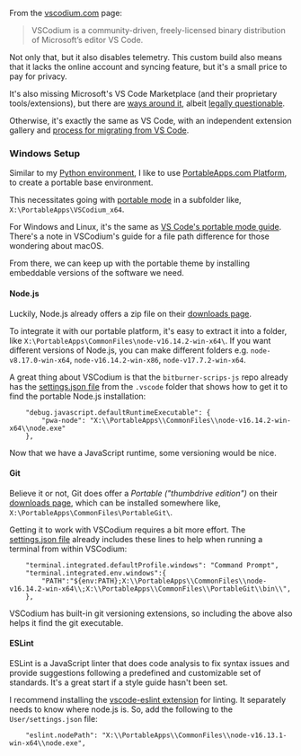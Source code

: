 From the [vscodium.com](https://vscodium.com/) page:

> VSCodium is a community-driven, freely-licensed binary distribution of Microsoft’s editor VS Code.

Not only that, but it also disables telemetry. This custom build also means that it lacks the online account and syncing feature, but it's a small price to pay for privacy.

It's also missing Microsoft's VS Code Marketplace (and their proprietary tools/extensions), but there are [ways around it](https://github.com/VSCodium/vscodium/blob/master/DOCS.md#howto-vscode-marketplace), albeit [legally questionable](https://github.com/microsoft/vscode/issues/31168).

Otherwise, it's exactly the same as VS Code, with an independent extension gallery and [process for migrating from VS Code](https://github.com/VSCodium/vscodium/blob/master/DOCS.md#migrating).

### Windows Setup
Similar to my [Python environment](https://josealermaiii.github.io/python-tutorials/getting_started/installation.html), I like to use [PortableApps.com Platform](https://portableapps.com/download), to create a portable base environment.

This necessitates going with [portable mode](https://github.com/VSCodium/vscodium/blob/master/DOCS.md#how-do-i-run-vscodium-in-portable-mode) in a subfolder like, `X:\PortableApps\VSCodium_x64`.

For Windows and Linux, it's the same as [VS Code's portable mode guide](https://code.visualstudio.com/docs/editor/portable). There's a note in VSCodium's guide for a file path difference for those wondering about macOS.

From there, we can keep up with the portable theme by installing embeddable versions of the software we need.

#### Node.js

Luckily, Node.js already offers a zip file on their [downloads page](https://nodejs.org/en/download/).

To integrate it with our portable platform, it's easy to extract it into a folder, like `X:\PortableApps\CommonFiles\node-v16.14.2-win-x64\`. If you want different versions of Node.js, you can make different folders e.g. `node-v8.17.0-win-x64`, `node-v16.14.2-win-x86`, `node-v17.7.2-win-x64`.

A great thing about VSCodium is that the `bitburner-scrips-js` repo already has the [settings.json file](https://github.com/JoseALermaIII/bitburner-scripts-js/blob/master/.vscode/settings.json) from the `.vscode` folder that shows how to get it to find the portable Node.js installation:

```
    "debug.javascript.defaultRuntimeExecutable": {
        "pwa-node": "X:\\PortableApps\\CommonFiles\\node-v16.14.2-win-x64\\node.exe"
    },
```

Now that we have a JavaScript runtime, some versioning would be nice.

#### Git
Believe it or not, Git does offer a *Portable ("thumbdrive edition")* on their [downloads page](https://git-scm.com/download/win), which can be installed somewhere like, `X:\PortableApps\CommonFiles\PortableGit\`.

Getting it to work with VSCodium requires a bit more effort. The [settings.json file](https://github.com/JoseALermaIII/bitburner-scripts-js/blob/master/.vscode/settings.json) already includes these lines to help when running a terminal from within VSCodium:

```
    "terminal.integrated.defaultProfile.windows": "Command Prompt",
    "terminal.integrated.env.windows":{
        "PATH":"${env:PATH};X:\\PortableApps\\CommonFiles\\node-v16.14.2-win-x64\\;X:\\PortableApps\\CommonFiles\\PortableGit\\bin\\",
    },
```

VSCodium has built-in git versioning extensions, so including the above also helps it find the git executable.

#### ESLint
ESLint is a JavaScript linter that does code analysis to fix syntax issues and provide suggestions following a predefined and customizable set of standards. It's a great start if a style guide hasn't been set.

I recommend installing the [vscode-eslint extension](https://open-vsx.org/extension/dbaeumer/vscode-eslint) for linting. It separately needs to know where node.js is. So, add the following to the `User/settings.json` file:

```
    "eslint.nodePath": "X:\\PortableApps\\CommonFiles\\node-v16.13.1-win-x64\\node.exe",
```